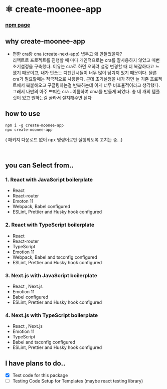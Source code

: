 # ⚛️ create-moonee-app

### [npm page](https://www.npmjs.com/package/create-moonee-app)

## why create-moonee-app

- 편한 cra랑 cna (create-next-app) 냅두고 왜 만들었을까? <br/>
리액트로 프로젝트를 진행할 때 마다 개인적으로는 cra를 잘사용하지 않았고 매번 초기설정을 구축했다. 이유는 cra로 하면 오히려 설정 변경할 때 더 복잡하다고 느꼈기 때문이고, 내가 안쓰는 디펜던시들이 너무 많이 담겨져 있기 때문이다. 물론 cra가 필요할때는 적극적으로 사용한다.
근데 초기설정을 내가 하면 늘 기존 프로젝트에서 복붙해오고 구글링하는걸 반복하는데 이게 너무 비효율적이라고 생각했다. 그래서 나만의 아주 쁘띠한 cra ..이름하여 cma를 만들게 되었다.
총 네 개의 템플릿이 있고 원하는걸 골라서 설치해주면 된다

## how to use

```
npm i -g create-moonee-app
npx create-moonee-app
```
( 패키지 다운로드 없이 npx 명령어로만 실행되도록 고치는 중...)

<br/>

## you can Select from..

### 1. React with JavaScript boilerplate

- React
- React-router
- Emoton 11
- Webpack, Babel configured
- ESLint, Prettier and Husky hook configured

### 2. React with TypeScript boilerplate

- React
- React-router
- TypeScript
- Emotion 11
- Webpack, Babel and tsconfig configured
- ESLint, Prettier and Husky hook configured

### 3. Next.js with JavaScript boilerplate

- React , Next.js
- Emotion 11
- Babel configured
- ESLint, Prettier and Husky hook configured

### 4. Next.js with TypeScript boilerplate

- React , Next.js
- Emotion 11
- TypeScript
- Babel and tsconfig configured
- ESLint, Prettier and Husky hook configured

## I have plans to do..

- [x] Test code for this package
- [ ] Testing Code Setup for Templates (maybe react testing library)
